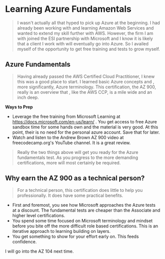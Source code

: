 # Learning Azure Fundamentals

> I wasn't actually all that hyped to pick up Azure at the beginning. I had already been working with and learning Amazon Web Services and wanted to extend my skill further with AWS. However, the firm I am with joined the ESI partnership with Microsoft and I know it is likely that a client I work with will eventually go into Azure. So I availed myself of the opportunity to get free training and tests to grow myself.

## Azure Fundamentals

> Having already passed the AWS Certified Cloud Practitioner, I knew this was a good place to start. I learned basic Azure concepts and , more significantly, Azure terminology. This certification, the AZ 900, really is an overview that , like the AWS CCP, is a mile wide and an inch deep.

**Ways to Prep**

- Leverage the free training from Microsoft Learning at https://docs.microsoft.com/en-us/learn/ . You get access to free Azure sandbox time for some hands own and the material is very good. At this point, their is no need for the personal azure account. Save that for later.
- Watch and listen to the Andrew Brown AZ 900 video at freecodecamp.org's YouTube channel. It is a great review.

> Really the two things above will get you ready for the Azure fundamentals test. As you progress to the more demanding certifications, more will most certainly be required.

## Why earn the AZ 900 as a technical person?

> For a technical person, this certification does little to help you professionally. It does have some practical benefits.

- First and foremost, you see how Microsoft approaches the Azure tests at a discount. The fundamental tests are cheaper than the Associate and higher level certifications.
- You spend some time focused on Microsoft terminology and mindset before you bite off the more difficult role based certifications. This is an iterative approach to learning building on layers.
- You get something to show for your effort early on. This feeds confidence.

I will go into the AZ 104 next time.